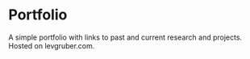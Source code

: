 # Portfolio

A simple portfolio with links to past and current research and projects. Hosted on levgruber.com.
